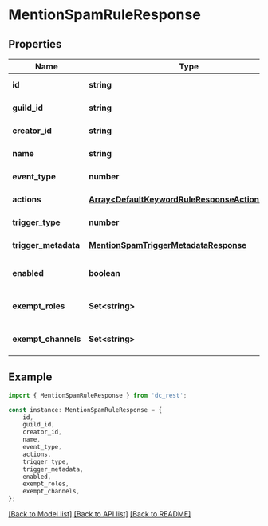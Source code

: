 # MentionSpamRuleResponse


## Properties

Name | Type | Description | Notes
------------ | ------------- | ------------- | -------------
**id** | **string** |  | [default to undefined]
**guild_id** | **string** |  | [default to undefined]
**creator_id** | **string** |  | [default to undefined]
**name** | **string** |  | [default to undefined]
**event_type** | **number** |  | [default to undefined]
**actions** | [**Array&lt;DefaultKeywordRuleResponseActionsInner&gt;**](DefaultKeywordRuleResponseActionsInner.md) |  | [default to undefined]
**trigger_type** | **number** |  | [default to undefined]
**trigger_metadata** | [**MentionSpamTriggerMetadataResponse**](MentionSpamTriggerMetadataResponse.md) |  | [default to undefined]
**enabled** | **boolean** |  | [optional] [default to undefined]
**exempt_roles** | **Set&lt;string&gt;** |  | [optional] [default to undefined]
**exempt_channels** | **Set&lt;string&gt;** |  | [optional] [default to undefined]

## Example

```typescript
import { MentionSpamRuleResponse } from 'dc_rest';

const instance: MentionSpamRuleResponse = {
    id,
    guild_id,
    creator_id,
    name,
    event_type,
    actions,
    trigger_type,
    trigger_metadata,
    enabled,
    exempt_roles,
    exempt_channels,
};
```

[[Back to Model list]](../README.md#documentation-for-models) [[Back to API list]](../README.md#documentation-for-api-endpoints) [[Back to README]](../README.md)
